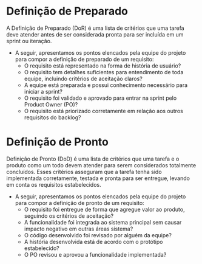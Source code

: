 # Definição de Preparado

A Definição de Preparado (DoR) é uma lista de critérios que uma tarefa deve atender antes de ser considerada pronta para ser incluída em um sprint ou iteração.

- A seguir, apresentamos os pontos elencados pela equipe do projeto para compor a definição de preparado de um requisito:
    - O requisito está representado na forma de história de usuário?
    - O requisito tem detalhes suficientes para entendimento de toda equipe, incluindo critérios de aceitação claros?
    - A equipe está preparada e possui conhecimento necessário para iniciar a sprint?
    - O requisito foi validado e aprovado para entrar na sprint pelo Product Owner (PO)?
    - O requisito está priorizado corretamente em relação aos outros requisitos do backlog?

# Definição de Pronto

Definição de Pronto (DoD) é uma lista de critérios que uma tarefa e o produto como um todo devem atender para serem considerados totalmente concluídos. Esses critérios asseguram que a tarefa tenha sido implementada corretamente, testada e pronta para ser entregue, levando em conta os requisitos estabelecidos.

- A seguir, apresentamos os pontos elencados pela equipe do projeto para compor a definição de pronto de um requisito:
    - O requisito foi entregue de forma que agregue valor ao produto, seguindo os critérios de aceitação?
    - A funcionalidade foi integrada ao sistema principal sem causar impacto negativo em outras áreas sistema?
    - O código desenvolvido foi revisado por alguém da equipe?
    - A história desenvolvida está de acordo com o protótipo estabelecido?
    - O PO revisou e aprovou a funcionalidade implementada?